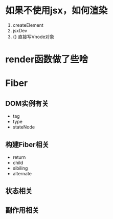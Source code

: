 # 如果不使用jsx，如何渲染
1. createElement
2. jsxDev
3. {} 直接写Vnode对象

# render函数做了些啥

# Fiber
## DOM实例有关
- tag
- type
- stateNode

## 构建Fiber相关
- return
- child
- sibiling
- alternate

## 状态相关

## 副作用相关

  